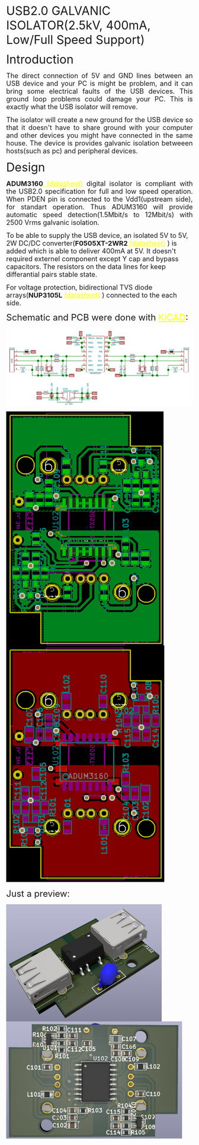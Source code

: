 <p><font size=6>USB2.0 GALVANIC ISOLATOR(2.5kV, 400mA, Low/Full Speed Support)</font><p>

<p><font size=6>Introduction</font><p>
<p style="text-align:justify;"><font size=4> 
The direct connection of 5V and GND lines between an USB device and your PC is might be problem, and it can bring some electrical faults of the USB devices. This ground loop problems could damage your PC. This is exactly what the USB isolator will remove.</font><p>
<p style="text-align:justify;"><font size=4> 
The isolator will create a new ground for the USB device so that it doesn't have to share ground with your computer and other devices you might have connected in the same house.
The device is provides galvanic isolation betweeen hosts(such as pc) and peripheral devices. </font><p>

<p><font size=6>Design</font><p>
<p style="text-align:justify;"><font size=4><strong>ADUM3160</strong><a href="https://www.analog.com/media/en/technical-documentation/data-sheets/ADuM3160.pdf" style="color:yellow"> (datasheet)</a> digital isolator is compliant with the USB2.0 specification for full and low speed operation. When PDEN pin is connected to the Vdd1(upstream side), for standart operation. Thus ADUM3160 will provide  automatic speed detection(1.5Mbit/s to 12Mbit/s) with 2500 Vrms galvanic isolation. </font><p>
<p><font size=4>
To be able to supply the USB device, an isolated 5V to 5V, 2W DC/DC converter(<strong>F0505XT-2WR2</strong><a href="https://www.signal.com.tr/pdf/cat/F_XT-2WR2.pdf" style="color:yellow"> (datasheet)</a> ) is added which is able to deliver 400mA at 5V. It doesn't required externel component except Y cap and bypass capacitors. The resistors on the data lines for keep differantial pairs stable state. </font><p>
<p><font size=4>For voltage protection, bidirectional TVS diode arrays(<strong>NUP3105L</strong>
<a href="https://www.onsemi.com/pub/Collateral/NUP3105L-D.PDF" style="color:yellow">(datasheet)</a>
) connected to the each side.</font><p>
<p><font size=5>Schematic and PCB were done with <a href="https://kicad.org/" style="color:yellow"> KiCAD</a>:</font><p>
<img align="center" img src="images/usb_ISO.png" alt="drawing"/> 
<p><img align="left" img src="images/top.png" alt="drawing"/> </p>
<p><img align="justify" img src="images/bottom.png" alt="drawing"/> </p>
<p><font size=5>Just a preview:</font><p>
<p><img align="left" img src="images/top_3d.png" alt="drawing" width=420/> </p>
<p><img align="left" img src="images/bottom_3d.png" alt="drawing"width=475/> </p>
